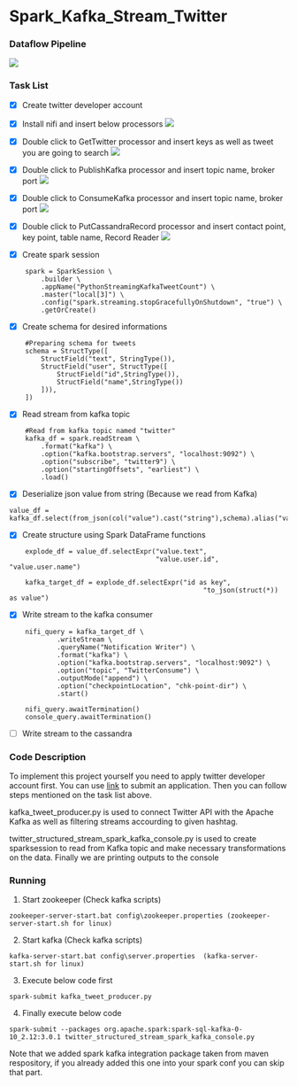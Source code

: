 # Spark_Kafka_Stream_Twitter
### Dataflow Pipeline
![](pipeline.JPG)

### Task List

- [x] Create twitter developer account
- [x] Install nifi and insert below processors
![](nifi_pipeline.JPG)

- [x] Double click to GetTwitter processor and insert keys as well as tweet you are going to search
![](GetTwitter.JPG)

- [x] Double click to PublishKafka processor and insert topic name, broker port 
![](pkafka.JPG)

- [x] Double click to ConsumeKafka processor and insert topic name, broker port
![](ckafka.JPG)

- [x] Double click to PutCassandraRecord processor and insert contact point, key point, table name, Record Reader
![](cassandra.JPG)

- [x] Create spark session
```
    spark = SparkSession \
        .builder \
        .appName("PythonStreamingKafkaTweetCount") \
        .master("local[3]") \
        .config("spark.streaming.stopGracefullyOnShutdown", "true") \
        .getOrCreate()
 ```
- [x] Create schema for desired informations
```
    #Preparing schema for tweets
    schema = StructType([
    	StructField("text", StringType()),
        StructField("user", StructType([
            StructField("id",StringType()),
            StructField("name",StringType())
        ])),
    ])
 ```
- [x] Read stream from kafka topic
```
    #Read from kafka topic named "twitter"
    kafka_df = spark.readStream \
        .format("kafka") \
        .option("kafka.bootstrap.servers", "localhost:9092") \
        .option("subscribe", "twitter9") \
        .option("startingOffsets", "earliest") \
        .load()
```
- [x] Deserialize json value from string (Because we read from Kafka)
```
value_df = kafka_df.select(from_json(col("value").cast("string"),schema).alias("value"))
```
- [x] Create structure using Spark DataFrame functions
```
    explode_df = value_df.selectExpr("value.text",
                                     "value.user.id", "value.user.name")

    kafka_target_df = explode_df.selectExpr("id as key",
                                                 "to_json(struct(*)) as value")
```
- [x] Write stream to the kafka consumer
```
    nifi_query = kafka_target_df \
            .writeStream \
            .queryName("Notification Writer") \
            .format("kafka") \
            .option("kafka.bootstrap.servers", "localhost:9092") \
            .option("topic", "TwitterConsume") \
            .outputMode("append") \
            .option("checkpointLocation", "chk-point-dir") \
            .start()

    nifi_query.awaitTermination()
    console_query.awaitTermination()
 ```
- [ ] Write stream to the cassandra

### Code Description

To implement this project yourself you need to apply twitter developer account first. You can use [link](https://developer.twitter.com/en/apply-for-access) to submit an application. Then you can follow steps mentioned on the task list above.

kafka_tweet_producer.py is used to connect Twitter API with the Apache Kafka as well as filtering streams accourding to given hashtag.

twitter_structured_stream_spark_kafka_console.py  is used to create sparksession to read from Kafka topic and make necessary transformations on the data. Finally we are printing outputs to the console

### Running

1. Start zookeeper (Check kafka scripts)
```
zookeeper-server-start.bat config\zookeeper.properties (zookeeper-server-start.sh for linux)
 ```
2. Start kafka (Check kafka scripts)
```
kafka-server-start.bat config\server.properties  (kafka-server-start.sh for linux)
 ```
3. Execute below code first
```
spark-submit kafka_tweet_producer.py
```
4. Finally execute below code
```
spark-submit --packages org.apache.spark:spark-sql-kafka-0-10_2.12:3.0.1 twitter_structured_stream_spark_kafka_console.py
```
Note that we added spark kafka integration package taken from maven respository, if you already added this one into your spark conf you can skip that part.



